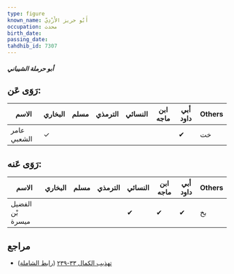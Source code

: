 ```yaml
---
type: figure
known_name: أَبُو حريز الأَزْدِيّ
occupation: محدث
birth_date:
passing_date:
tahdhib_id: 7307
---
```

##### أبو حرملة الشيباني

## رَوَى عَن:
| الاسم       | البخاري | مسلم | الترمذي | النسائي | ابن ماجه | أبي داود | Others |
| ----------- | ------- | ---- | ------- | ------- | -------- | -------- | ------ |
| عامر الشعبي | ✓       |      |         |         |          | ✔        | خت     |
## رَوَى عَنه:
| الاسم            | البخاري | مسلم | الترمذي | النسائي | ابن ماجه | أبي داود | Others |
| ---------------- | ------- | ---- | ------- | ------- | -------- | -------- | ------ |
| الفضيل بْن ميسرة |         |      |         | ✔       | ✔        | ✔        | بخ     |
## مراجع
- [تهذيب الكمال ٣٣-٢٣٩](obsidian://open?vault=Tahdhib-al-Kamal&file=Figures/٧٣٠٧-أبو%20حرملة%20الشيباني) ([رابط الشاملة](https://shamela.ws/book/3722/17910))